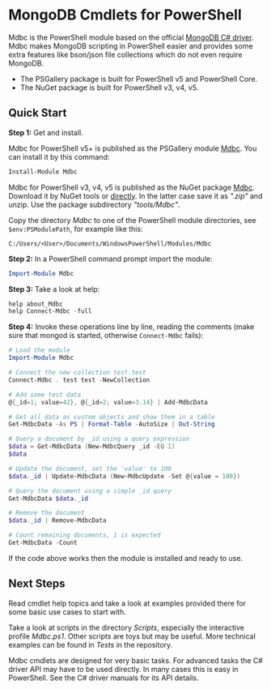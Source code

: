 # MongoDB Cmdlets for PowerShell

Mdbc is the PowerShell module based on the official [MongoDB C# driver](https://github.com/mongodb/mongo-csharp-driver).
Mdbc makes MongoDB scripting in PowerShell easier and provides some extra
features like bson/json file collections which do not even require MongoDB.

- The PSGallery package is built for PowerShell v5 and PowerShell Core.
- The NuGet package is built for PowerShell v3, v4, v5.

## Quick Start

**Step 1:** Get and install.

Mdbc for PowerShell v5+ is published as the PSGallery module [Mdbc](https://www.powershellgallery.com/packages/Mdbc).
You can install it by this command:

```powershell
Install-Module Mdbc
```

Mdbc for PowerShell v3, v4, v5 is published as the NuGet package [Mdbc](https://www.nuget.org/packages/Mdbc).
Download it by NuGet tools or [directly](http://nuget.org/api/v2/package/Mdbc).
In the latter case save it as *".zip"* and unzip. Use the package subdirectory *"tools/Mdbc"*.

Copy the directory *Mdbc* to one of the PowerShell module directories, see
`$env:PSModulePath`, for example like this:

    C:/Users/<User>/Documents/WindowsPowerShell/Modules/Mdbc

**Step 2:** In a PowerShell command prompt import the module:

```powershell
Import-Module Mdbc
```

**Step 3:** Take a look at help:

```powershell
help about_Mdbc
help Connect-Mdbc -full
```

**Step 4:** Invoke these operations line by line, reading the comments
(make sure that mongod is started, otherwise `Connect-Mdbc` fails):

```powershell
# Load the module
Import-Module Mdbc

# Connect the new collection test.test
Connect-Mdbc . test test -NewCollection

# Add some test data
@{_id=1; value=42}, @{_id=2; value=3.14} | Add-MdbcData

# Get all data as custom objects and show them in a table
Get-MdbcData -As PS | Format-Table -AutoSize | Out-String

# Query a document by _id using a query expression
$data = Get-MdbcData (New-MdbcQuery _id -EQ 1)
$data

# Update the document, set the 'value' to 100
$data._id | Update-MdbcData (New-MdbcUpdate -Set @{value = 100})

# Query the document using a simple _id query
Get-MdbcData $data._id

# Remove the document
$data._id | Remove-MdbcData

# Count remaining documents, 1 is expected
Get-MdbcData -Count
```

If the code above works then the module is installed and ready to use.

## Next Steps

Read cmdlet help topics and take a look at examples provided there for some
basic use cases to start with.

Take a look at scripts in the directory *Scripts*, especially the interactive
profile *Mdbc.ps1*. Other scripts are toys but may be useful. More technical
examples can be found in *Tests* in the repository.

Mdbc cmdlets are designed for very basic tasks. For advanced tasks the C#
driver API may have to be used directly. In many cases this is easy in
PowerShell. See the C# driver manuals for its API details.
